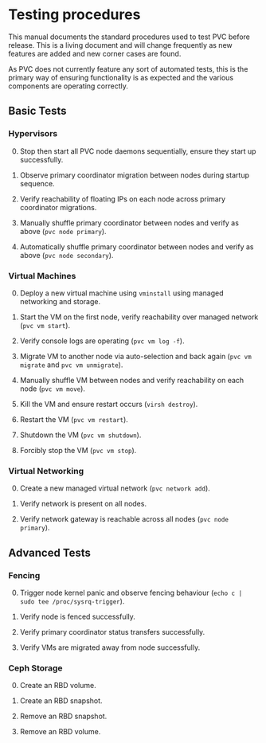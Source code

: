 # Testing procedures

This manual documents the standard procedures used to test PVC before release. This is a living document and will change frequently as new features are added and new corner cases are found.

As PVC does not currently feature any sort of automated tests, this is the primary way of ensuring functionality is as expected and the various components are operating correctly.

## Basic Tests

### Hypervisors

0. Stop then start all PVC node daemons sequentially, ensure they start up successfully.

0. Observe primary coordinator migration between nodes during startup sequence.

0. Verify reachability of floating IPs on each node across primary coordinator migrations.

0. Manually shuffle primary coordinator between nodes and verify as above (`pvc node primary`).

0. Automatically shuffle primary coordinator between nodes and verify as above (`pvc node secondary`).

### Virtual Machines

0. Deploy a new virtual machine using `vminstall` using managed networking and storage.

0. Start the VM on the first node, verify reachability over managed network (`pvc vm start`).

0. Verify console logs are operating (`pvc vm log -f`).

0. Migrate VM to another node via auto-selection and back again (`pvc vm migrate` and `pvc vm unmigrate`).

0. Manually shuffle VM between nodes and verify reachability on each node (`pvc vm move`).

0. Kill the VM and ensure restart occurs (`virsh destroy`).

0. Restart the VM (`pvc vm restart`).

0. Shutdown the VM (`pvc vm shutdown`).

0. Forcibly stop the VM (`pvc vm stop`).

### Virtual Networking

0. Create a new managed virtual network (`pvc network add`).

0. Verify network is present on all nodes.

0. Verify network gateway is reachable across all nodes (`pvc node primary`).

## Advanced Tests

### Fencing

0. Trigger node kernel panic and observe fencing behaviour (`echo c | sudo tee /proc/sysrq-trigger`).

0. Verify node is fenced successfully.

0. Verify primary coordinator status transfers successfully.

0. Verify VMs are migrated away from node successfully.

### Ceph Storage

0. Create an RBD volume.

0. Create an RBD snapshot.

0. Remove an RBD snapshot.

0. Remove an RBD volume.
